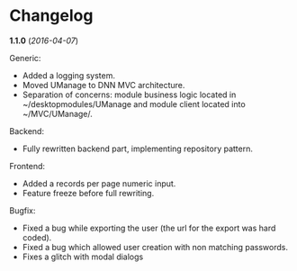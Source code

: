 Changelog
=========

**1.1.0** (*2016-04-07*)

Generic:

* Added a logging system.
* Moved UManage to DNN MVC architecture.
* Separation of concerns: module business logic located in ~/desktopmodules/UManage
  and module client located into ~/MVC/UManage/.

Backend:

* Fully rewritten backend part, implementing repository pattern.

Frontend:

* Added a records per page numeric input.
* Feature freeze before full rewriting.

Bugfix:

* Fixed a bug while exporting the user (the url for the export was hard coded).
* Fixed a bug which allowed user creation with non matching passwords.
* Fixes a glitch with modal dialogs
